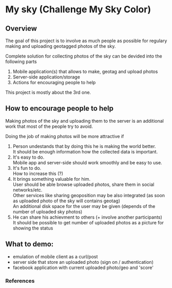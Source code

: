 # My sky (Challenge My Sky Color)


## Overview

The goal of this project is to involve as much people as possible for regulary making and uploading geotagged photos of the sky.

Complete solution for collecting photos of the sky can be devided into the following parts

  1.  Mobile application(s) that allows to make, geotag and upload photos
  2.  Server-side application/storage
  3.  Actions for encouraging people to help 

This project is mostly about the 3rd one.

## How to encourage people to help

Making photos of the sky and uploading them to the server is an additional work that most of the people try to avoid.

Doing the job of making photos will be more attractive if

 1.  Person undestands that by doing this he is making the world better.<br/>
     It should be enough information how the collected data is important.
 2.  It's easy to do.<br/>
     Mobile app and server-side should work smoothly and be easy to use.
 3.  It's fun to do.<br/>
     How to increase this (?)
 4.  It brings something valuable for him.</br>
     User should be able browse uploaded photos, share them in social networks/etc. <br/>
     Other services like sharing geoposition may be also integrated (as soon as uploaded photo of the sky will contains geotag) <br/>
     An additional disk space for the user may be given (depends of the number of uploaded sky photos)<br/>
 5.  He can share his achievment to others (+ involve another participants)<br/>
     It should be possible to get number of uploaded photos as a picture for showing the status


## What to demo:

 - emulation of mobile client as a curl/post
 - server side that store an uploaded photo (sign on / authentication)
 - facebook application with current uploaded photo/geo and 'score'



### References
